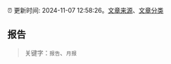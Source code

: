 :alarm_clock: 更新时间: 2024-11-07 12:58:26。[文章来源](/README.md)、[文章分类](/TAGS.md)

## 报告


> 关键字：`报告`、`月报`




